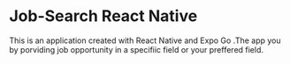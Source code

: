 # Job-Search React Native
 This is an application created with React Native and Expo Go .The app you by porviding job opportunity in a  specifiic field or your preffered field.
